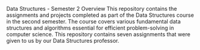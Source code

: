 Data Structures - Semester 2
Overview
This repository contains the assignments and projects completed as part of the Data Structures course in the second semester. The course covers various fundamental data structures and algorithms essential for efficient problem-solving in computer science. This repository contains seven assignments that were given to us by our Data Structures professor.
